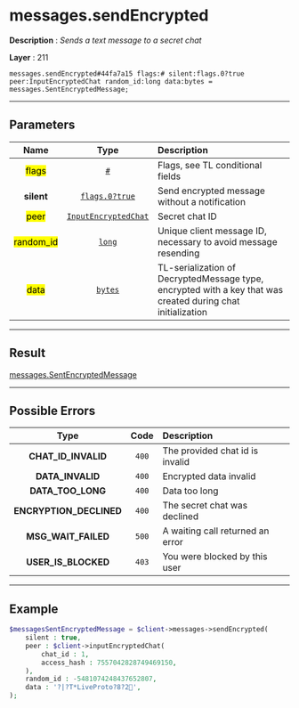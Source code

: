 # messages.sendEncrypted

**Description** : *Sends a text message to a secret chat*

**Layer** : 211

```tl
messages.sendEncrypted#44fa7a15 flags:# silent:flags.0?true peer:InputEncryptedChat random_id:long data:bytes = messages.SentEncryptedMessage;
```

---

## Parameters

| Name | Type | Description |
| :---: | :---: | :--- |
| <mark>flags</mark> | [`#`](type/#) | Flags, see TL conditional fields |
| **silent** | [`flags.0?true`](type/true) | Send encrypted message without a notification |
| <mark>peer</mark> | [`InputEncryptedChat`](type/InputEncryptedChat) | Secret chat ID |
| <mark>random_id</mark> | [`long`](type/long) | Unique client message ID, necessary to avoid message resending |
| <mark>data</mark> | [`bytes`](type/bytes) | TL-serialization of DecryptedMessage type, encrypted with a key that was created during chat initialization |

---

## Result

[messages.SentEncryptedMessage](type/messages.SentEncryptedMessage)

---

## Possible Errors

| Type | Code | Description |
| :---: | :---: | :--- |
| **CHAT_ID_INVALID** | `400` | The provided chat id is invalid |
| **DATA_INVALID** | `400` | Encrypted data invalid |
| **DATA_TOO_LONG** | `400` | Data too long |
| **ENCRYPTION_DECLINED** | `400` | The secret chat was declined |
| **MSG_WAIT_FAILED** | `500` | A waiting call returned an error |
| **USER_IS_BLOCKED** | `403` | You were blocked by this user |

---

## Example

```php
$messagesSentEncryptedMessage = $client->messages->sendEncrypted(
	silent : true,
	peer : $client->inputEncryptedChat(
		chat_id : 1,
		access_hash : 7557042828749469150,
	),
	random_id : -5481074248437652807,
	data : '?|?T*LiveProto?8?2',
);
```